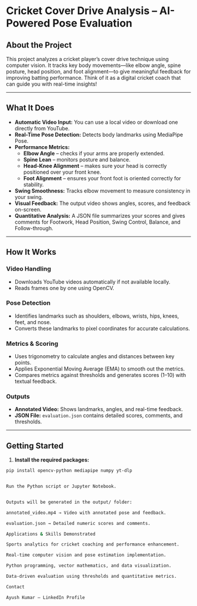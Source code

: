 # Cricket Cover Drive Analysis – AI-Powered Pose Evaluation

## About the Project
This project analyzes a cricket player’s cover drive technique using computer vision. It tracks key body movements—like elbow angle, spine posture, head position, and foot alignment—to give meaningful feedback for improving batting performance. Think of it as a digital cricket coach that can guide you with real-time insights!

---

## What It Does
- **Automatic Video Input:** You can use a local video or download one directly from YouTube.  
- **Real-Time Pose Detection:** Detects body landmarks using MediaPipe Pose.  
- **Performance Metrics:**  
  - **Elbow Angle** – checks if your arms are properly extended.  
  - **Spine Lean** – monitors posture and balance.  
  - **Head-Knee Alignment** – makes sure your head is correctly positioned over your front knee.  
  - **Foot Alignment** – ensures your front foot is oriented correctly for stability.  
- **Swing Smoothness:** Tracks elbow movement to measure consistency in your swing.  
- **Visual Feedback:** The output video shows angles, scores, and feedback on-screen.  
- **Quantitative Analysis:** A JSON file summarizes your scores and gives comments for Footwork, Head Position, Swing Control, Balance, and Follow-through.  

---

## How It Works

### Video Handling
- Downloads YouTube videos automatically if not available locally.  
- Reads frames one by one using OpenCV.  

### Pose Detection
- Identifies landmarks such as shoulders, elbows, wrists, hips, knees, feet, and nose.  
- Converts these landmarks to pixel coordinates for accurate calculations.  

### Metrics & Scoring
- Uses trigonometry to calculate angles and distances between key points.  
- Applies Exponential Moving Average (EMA) to smooth out the metrics.  
- Compares metrics against thresholds and generates scores (1–10) with textual feedback.  

### Outputs
- **Annotated Video:** Shows landmarks, angles, and real-time feedback.  
- **JSON File:** `evaluation.json` contains detailed scores, comments, and thresholds.  

---

## Getting Started

1. **Install the required packages:**
```bash
pip install opencv-python mediapipe numpy yt-dlp


Run the Python script or Jupyter Notebook.


Outputs will be generated in the output/ folder:

annotated_video.mp4 → Video with annotated pose and feedback.

evaluation.json → Detailed numeric scores and comments.

Applications & Skills Demonstrated

Sports analytics for cricket coaching and performance enhancement.

Real-time computer vision and pose estimation implementation.

Python programming, vector mathematics, and data visualization.

Data-driven evaluation using thresholds and quantitative metrics.

Contact

Ayush Kumar – LinkedIn Profile

